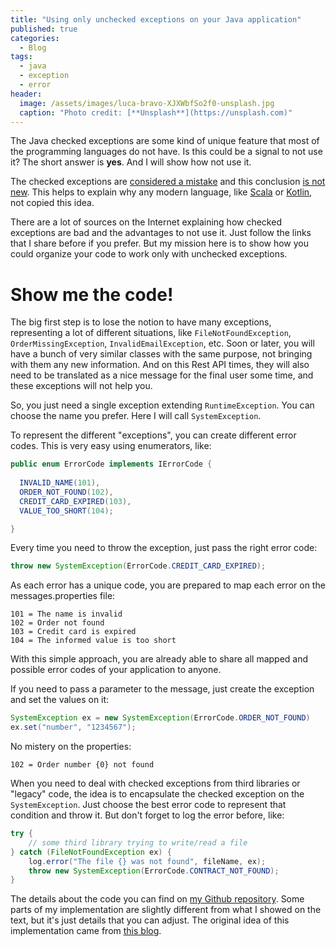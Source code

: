 ```yaml
---
title: "Using only unchecked exceptions on your Java application"
published: true
categories:
  - Blog
tags:
  - java
  - exception
  - error
header:
  image: /assets/images/luca-bravo-XJXWbfSo2f0-unsplash.jpg
  caption: "Photo credit: [**Unsplash**](https://unsplash.com)"
---
```


The Java checked exceptions are some kind of unique feature that most of the programming languages do not have. Is this could be a signal to not use it? The short answer is **yes**. And I will show how not use it.

The checked exceptions are [considered a mistake](https://testing.googleblog.com/2009/09/checked-exceptions-i-love-you-but-you.html) and this conclusion [is not new](http://radio-weblogs.com/0122027/stories/2003/04/01/JavasCheckedExceptionsWereAMistake.html). This helps to explain why any modern language, like [Scala](https://softwareengineering.stackexchange.com/questions/177806/decision-for-unchecked-exceptions-in-scala) or [Kotlin](https://kotlinlang.org/docs/reference/exceptions.html#checked-exceptions), not copied this idea.

There are a lot of sources on the Internet explaining how checked exceptions are bad and the advantages to not use it. Just follow the links that I share before if you prefer. But my mission here is to show how you could organize your code to work only with unchecked exceptions.

# Show me the code!

The big first step is to lose the notion to have many exceptions, representing a lot of different situations, like `FileNotFoundException`, `OrderMissingException`, `InvalidEmailException`, etc. Soon or later, you will have a bunch of very similar classes with the same purpose, not bringing with them any new information. And on this Rest API times, they will also need to be translated as a nice message for the final user some time, and these exceptions will not help you.

So, you just need a single exception extending `RuntimeException`. You can choose the name you prefer. Here I will call  `SystemException`.

To represent the different "exceptions", you can create different error codes. This is very easy using enumerators, like:

```java
public enum ErrorCode implements IErrorCode {
	
  INVALID_NAME(101),
  ORDER_NOT_FOUND(102),
  CREDIT_CARD_EXPIRED(103),
  VALUE_TOO_SHORT(104);

}
```

Every time you need to throw the exception, just pass the right error code:

```java
throw new SystemException(ErrorCode.CREDIT_CARD_EXPIRED);
```

As each error has a unique code, you are prepared to map each error on the messages.properties file:

```properties
101 = The name is invalid
102 = Order not found
103 = Credit card is expired
104 = The informed value is too short
```

With this simple approach, you are already able to share all mapped and possible error codes of your application to anyone.

If you need to pass a parameter to the message, just create the exception and set the values on it:

```java
SystemException ex = new SystemException(ErrorCode.ORDER_NOT_FOUND)
ex.set("number", "1234567");
```

No mistery on the properties:

```properties
102 = Order number {0} not found
```

When you need to deal with checked exceptions from third libraries or "legacy" code, the idea is to encapsulate the checked exception on the `SystemException`. Just choose the best error code to represent that condition and throw it. But don't forget to log the error before, like:

```java
try {
    // some third library trying to write/read a file
} catch (FileNotFoundException ex) {
    log.error("The file {} was not found", fileName, ex);
    throw new SystemException(ErrorCode.CONTRACT_NOT_FOUND);
}
```

The details about the code you can find on [my Github repository](https://github.com/dherik/java-exception-handling/tree/master/src/test/java/io/github/dherik/exception). Some parts of my implementation are slightly different from what I showed on the text, but it's just details that you can adjust. The original idea of this implementation came from [this blog](https://northconcepts.com/blog/2013/01/18/6-tips-to-improve-your-exception-handling/).
